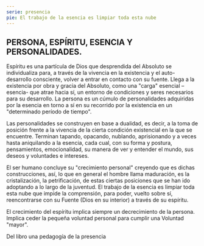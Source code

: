 ```yaml
---
serie: presencia
pie: El trabajo de la esencia es limpiar toda esta nube
---
```


## PERSONA, ESPÍRITU, ESENCIA Y PERSONALIDADES.

Espíritu es una partícula de Dios que desprendida del Absoluto se individualiza para, a través de la vivencia en la existencia y el auto-desarrollo consciente, volver a entrar en contacto con su fuente. Llega a la existencia por obra y gracia del Absoluto, como una "carga" esencial –esencia- que atrae hacia sí, un entorno de condiciones y seres necesarios para su desarrollo.
La persona es un cúmulo de personalidades adquiridas por la esencia en torno a sí en su recorrido por la existencia en un "determinado período de tiempo".

Las personalidades se construyen en base a dualidad, es decir, a la toma de posición frente a la vivencia de la cierta condición existencial en la que se encuentre. Terminan tapando, opacando, nublando, aprisionando y a veces hasta aniquilando a la esencia, cada cual, con su forma y postura, pensamientos, emocionalidad, su manera de ver y entender el mundo, sus deseos y voluntades e intereses.

El ser humano concluye su "crecimiento personal" creyendo que es dichas construcciones, así, lo que en general el hombre llama maduración, es la cristalización, la petrificación, de estas ciertas posiciones que se han ido adoptando a lo largo de la juventud. El trabajo de la esencia es limpiar toda esta nube que impide la comprensión, para poder, vuelto sobre sí, reencontrarse con su Fuente (Dios en su interior) a través de su espíritu.

El crecimiento del espíritu implica siempre un decrecimiento de la persona.
Implica ceder la pequeña voluntad personal para cumplir una Voluntad "mayor".

Del libro una pedagogía de la presencia
